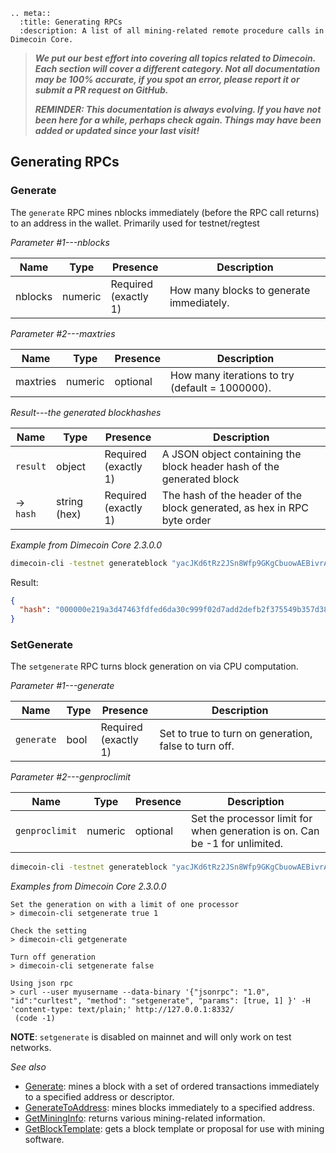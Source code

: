 ```{eval-rst}
.. meta::
  :title: Generating RPCs
  :description: A list of all mining-related remote procedure calls in Dimecoin Core.
```
> ***We put our best effort into covering all topics related to Dimecoin. Each section will cover a different category. Not all documentation may be 100% accurate, if you spot an error, please report it or submit a PR request on GitHub.***
>
> ***REMINDER: This documentation is always evolving. If you have not been here for a while, perhaps check again. Things may have been added or updated since your last visit!***

## Generating RPCs

### Generate

The `generate` RPC mines nblocks immediately (before the RPC call returns) to an address in the wallet. Primarily used for testnet/regtest 

*Parameter #1---nblocks*

Name | Type | Presence | Description
--- | --- | --- | ---
nblocks | numeric | Required<br>(exactly 1) | How many blocks to generate immediately.

*Parameter #2---maxtries*

Name | Type | Presence | Description
--- | --- | --- | ---
maxtries | numeric | optional | How many iterations to try (default = 1000000).

*Result---the generated blockhashes*

Name | Type | Presence | Description
--- | --- | --- | ---
`result` | object | Required<br>(exactly 1) | A JSON object containing the block header hash of the generated block
→<br>`hash` | string (hex) | Required<br>(exactly 1) | The hash of the header of the block generated, as hex in RPC byte order

*Example from Dimecoin Core 2.3.0.0*

```bash
dimecoin-cli -testnet generateblock "yacJKd6tRz2JSn8Wfp9GKgCbuowAEBivrA" '[]'
```
Result:

```json
{
  "hash": "000000e219a3d47463fdfed6da30c999f02d7add2defb2f375549b357d3840af"
}
```
### SetGenerate

The `setgenerate` RPC turns block generation on via CPU computation. 

*Parameter #1---generate*

Name | Type | Presence | Description
--- | --- | --- | ---
`generate` | bool | Required<br>(exactly 1) | Set to true to turn on generation, false to turn off.

*Parameter #2---genproclimit*

Name | Type | Presence | Description
--- | --- | --- | ---
`genproclimit` | numeric | optional | Set the processor limit for when generation is on. Can be -1 for unlimited.

```bash
dimecoin-cli -testnet generateblock "yacJKd6tRz2JSn8Wfp9GKgCbuowAEBivrA" '[]'
```
*Examples from Dimecoin Core 2.3.0.0*

```text
Set the generation on with a limit of one processor
> dimecoin-cli setgenerate true 1

Check the setting
> dimecoin-cli getgenerate 

Turn off generation
> dimecoin-cli setgenerate false

Using json rpc
> curl --user myusername --data-binary '{"jsonrpc": "1.0", "id":"curltest", "method": "setgenerate", "params": [true, 1] }' -H 'content-type: text/plain;' http://127.0.0.1:8332/
 (code -1)
```
**NOTE**: `setgenerate` is disabled on mainnet and will only work on test networks. 


*See also*

* [Generate](#generate): mines a block with a set of ordered transactions immediately to a specified address or descriptor.
* [GenerateToAddress](#generatetoaddress): mines blocks immediately to a specified address.
* [GetMiningInfo](../api/rpc-mining.md#getmininginfo): returns various mining-related information.
* [GetBlockTemplate](../api/rpc-mining.md#getblocktemplate): gets a block template or proposal for use with mining software.
